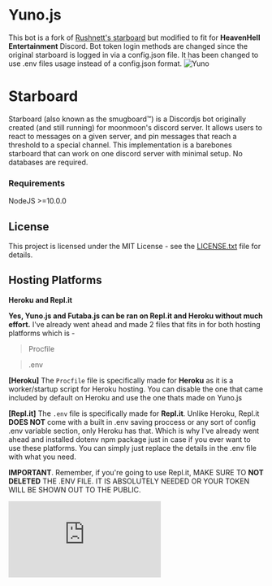 # Yuno.js
This bot is a fork of [Rushnett's starboard](https://github.com/Rushnett/starboard) but modified to fit for **HeavenHell Entertainment** Discord. Bot token login methods are changed since the original starboard is logged in via a config.json file. It has been changed to use .env files usage instead of a config.json format.
![Yuno](https://media.discordapp.net/attachments/718085539173105687/741789185110704138/da8w79t-aae179cc-4265-4da2-808d-a77c8e9661d2.jpg?width=768&height=432)

# Starboard
Starboard (also known as the smugboard™) is a Discordjs bot originally created (and still running) for moonmoon's discord server. It allows users to react to messages on a given server, and pin messages that reach a threshold to a special channel. This implementation is a barebones starboard that can work on one discord server with minimal setup. No databases are required.

### Requirements
NodeJS >=10.0.0

## License
This project is licensed under the MIT License - see the [LICENSE.txt](LICENSE.txt) file for details.

## Hosting Platforms
**Heroku and Repl.it**

**Yes, Yuno.js and Futaba.js can be ran on Repl.it and Heroku without much effort.**
I've already went ahead and made 2 files that fits in for both hosting platforms which is -

> Procfile

> .env

**[Heroku]** The `Procfile` file is specifically made for **Heroku** as it is a worker/startup script for Heroku hosting. You can disable the one that came included by default on Heroku and use the one thats made on Yuno.js

**[Repl.it]** The `.env` file is specifically made for **Repl.it**. Unlike Heroku, Repl.it **DOES NOT** come with a built in .env saving proccess or any sort of config .env variable section, only Heroku has that. Which is why I've already went ahead and installed dotenv npm package just in case if you ever want to use these platforms. You can simply just replace the details in the .env file with what you need.

**IMPORTANT**. Remember, if you're going to use Repl.it, MAKE SURE TO **NOT DELETED** THE .ENV FILE. IT IS ABSOLUTELY NEEDED OR YOUR TOKEN WILL BE SHOWN OUT TO THE PUBLIC.

[![Run on Repl.it](https://repl.it/badge/github/HeavenCrafter/Yuno.js)](https://repl.it/github/HeavenCrafter/Yuno.js)
